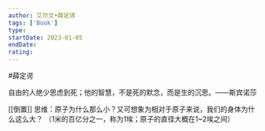 ```yaml
---
author: 艾尔文•薛定谔
tags: ['Book']
type: 
startDate: 2023-01-05
endDate:
rating: 
---
```


#薛定谔

自由的人绝少思虑到死；他的智慧，不是死的默念，而是生的沉思。——斯宾诺莎

[[倒置]] 思维：原子为什么那么小？又可想象为相对于原子来说，我们的身体为什么这么大？
（1米的百亿分之一，称为1埃；原子的直径大概在1~2埃之间）








